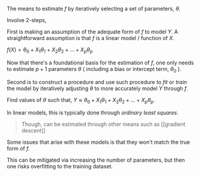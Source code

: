 The means to estimate $f$ by iteratively selecting a set of parameters, $\theta$. 

Involve 2-steps,

First is making an assumption of the adequate form of $f$ to model $Y$. A straightforward assumption is that $f$ is a linear model / function of $X$.

$f(X) = \theta_0 + X_1\theta_1 + X_2\theta_2 + ... + X_p\theta_p$

Now that there's a foundational basis for the estimation of $f$, one only needs to estimate $p+1$ parameters $\theta$ ( including a bias or intercept term, $\theta_0$ ).

Second is to construct a procedure and use such procedure to *fit* or *train* the model by iteratively adjusting $\theta$ to more accurately model $Y$ through $f$.

Find values of $\theta$ such that, $Y ≈ \theta_0 + X_1\theta_1 + X_2\theta_2 + ... + X_p\theta_p$.

In linear models, this is typically done through *ordinary least squares*.

> Though, can be estimated through other means such as [[gradient descent]]

Some issues that arise with these models is that they won't match the true form of $f$.

This can be mitigated via increasing the number of parameters, but then one risks overfitting to the training dataset.







